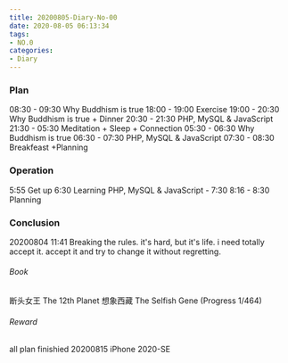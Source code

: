 ```yaml
---
title: 20200805-Diary-No-00
date: 2020-08-05 06:13:34
tags:
- NO.0
categories:
- Diary
---
```


### Plan 
08:30 - 09:30 Why Buddhism is true 
18:00 - 19:00 Exercise
19:00 - 20:30 Why Buddhism is true + Dinner
20:30 - 21:30 PHP, MySQL & JavaScript
21:30 - 05:30 Meditation + Sleep + Connection
05:30 - 06:30 Why Buddhism is true
06:30 - 07:30 PHP, MySQL & JavaScript
07:30 - 08:30 Breakfeast +Planning 

### Operation
5:55 Get up 
6:30 Learning PHP, MySQL & JavaScript - 7:30 
8:16 - 8:30 Planning

### Conclusion
20200804 11:41 Breaking the rules. 
it's hard, but it's life. i need totally accept it. accept it and try to change it without regretting. 

###### Book	
断头女王
The 12th Planet
想象西藏
The Selfish Gene (Progress 1/464)

###### Reward 
all plan finishied 20200815 iPhone 2020-SE